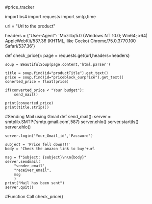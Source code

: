 #price_tracker

import bs4
import requests
import smtp,time

url = "Url to the product"

headers = {"User-Agent": 'Mozilla/5.0 (Windows NT 10.0; Win64; x64) AppleWebKit/537.36 (KHTML, like Gecko) Chrome/75.0.3770.100 Safari/537.36'}


def check_price():
    page = requests.get(url,headers=headers)

    soup = BeautifulSoup(page.content,'html.parser')

    title = soup.find(id="productTitle").get_text()
    price = soup.find(id="priceblock_ourprice").get_text()
    conerted_price = float(price)

    if(converted_price < "Your budget"):
        send_mail()

    print(converted_price)
    print(title.strip())


#Sending Mail using Gmail
def send_mail():
    server = smtplib.SMTP('smtp.gmail.com',587)
    server.ehlo()
    server.starttls()
    server.ehlo()

    server.login('Your_Gmail_id','Password')

    subject = 'Price fell down!!!'
    body = 'Check the amazon link to buy'+url

    msg = f"Subject: {subject}\n\n{body}"
    server.sendmail(
        "sender_email",
        "receiver_email",
        msg
        )
    print("Mail has been sent")
    server.quit()

#Function Call
check_price()
